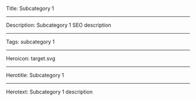 Title: Subcategory 1

----

Description: Subcategory 1 SEO description

----

Tags: subcategory 1

----

Heroicon: target.svg

----

Herotitle: Subcategory 1

----

Herotext: Subcategory 1 description
